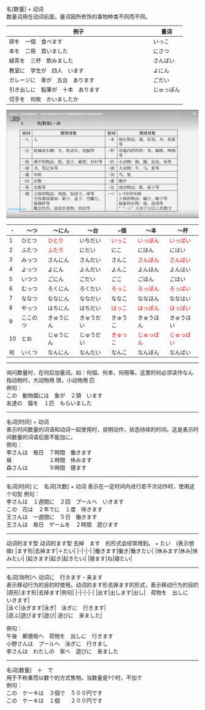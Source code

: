名[数量] + 动词  
数量词用在动词前面，量词因所修饰的事物种类不同而不同。

|例子|量词|
|-|-|
|卵を　一個　食べます                        　　　|いっこ|  
|本を　二冊　買いました　　　　　　　　　　　　　　　|にさつ|  
|緑茶を　三杯　飲みました                          |さんばい|  
|教室に　学生が　四人　います                      |よにん|
|ガレージに　車が　五台　あります                　 |ごだい|  
|引き出しに　鉛筆が　十本　あります                 |じゅっぽん|  
|切手を　何枚　かいましたか  

![量词](../images/量词.png) 

|-|～つ|～にん|～台|~個|～本|～杯|  
|-|-|-|-|-|-|-|
|1|ひとつ|<font color=#FF000 >ひとり</font>|いちだい|<font color=#FF000 >いっこ</font>|<font color=#FF000 >いっぽん</font>|<font color=#FF000 >いっぱい</font>|
|2|ふたつ|<font color=#FF000 >ふたり</font>|にだい|にこ|にほん|にはい|
|3|みっつ|さんにん|さんだい|さんこ|<font color=#FF000 >さんぼん</font>|<font color=#FF000 >さんばい</font>|
|4|よっつ|よにん|よんだい|よんこ|よんほん|よんはい|
|5|いつつ|ごにん|ごだい|ごこ|ごほん|ごはい|
|6|むっつ|ろくにん|ろくだい|<font color=#FF000 >ろっこ</font>|<font color=#FF000 >ろっぽん</font>|<font color=#FF000 >ろっぱい</font>|
|7|ななつ|ななにん|ななだい|ななこ|ななほん|ななはい|
|8|やっつ|はちにん|はちだい|<font color=#FF000 >はっこ</font>|<font color=#FF000 >はっぽん</font>|<font color=#FF000 >はっぱい</font>|
|9|ここのつ|きゅうにん|きゅうだい|きゅうこ|きゅうほん|きゅうはい|
|10|とお|じゅうにん|じゅうだい|<font color=#FF000 >きゅっこ</font>|<font color=#FF000 >じゅっぽん</font>|<font color=#FF000 >じゅっぱい</font>|
|何|いくつ|なんにん|なんだい|なんこ|なんぼん|なんばい|

---
询问数量时，在何后加量词。如：何個、何本、何冊等。这里的何必须读作なん  
指动物时，大动物用 頭，小动物用 匹  
例句：  
この　動物園には　象が　２頭　います  
友達の　猫を　１匹　もらいました  

---
名词[时间] + 动词  
表示时间数量的词语和动词一起使用时，说明动作，状态持续的时间。这是表示时间数量的词语后面不能加に。  
例句：  
李さんは　毎日　７時間　働きます  
昼　　　　　　　１時間　休みます  
森さんは　　　　９時間　寝ます  

---
名词[时间] に　名词[次数] + 动词
表示在一定时间内进行若干次动作时，使用这个句型
例句：  
李さんは　１週間に　２回　プールへ　いきます  
この　花は　２年でに　１度　咲きます  
王さんは　一週間に　５日　働きます  
王さんは　毎日　ゲームを　２時間　遊びます

---
动词的ます型
动词的ます型 去掉　ます　的形式会经常用到。 + たい　(表示想做)
|ます形|去掉ます|＋たい|
|-|-|-|
|働きます|働き|働きたい|
|休みます|休み|休みたい|
|起きます|起き|起きたい|
|寝ます|ね|寝たい|

---
名词[场所]へ  动词に　行きます・来ます  
表示移动行为的目的时使用。动词的ます形去掉ます的形式，表示移动行为的目的  
|原形|ます形|去掉ます|例句|
|-|-|-|-|
|出す|出します|出し|　荷物を　出しに　いきます|  
|泳ぐ|泳ぎます|泳ぎ|　泳ぎに　行きます|  
|遊ぶ|遊びます|遊び|  遊びに　来ました|  

例句：  
午後　郵便局へ　荷物を　出しに　行きます  
小野さんは　プールへ　泳ぎに　行きまし   
李さんは　わたしの　家へ　遊びに　来ました  

---
名词[数量]　＋　で  
用于不称重而以数个的方式售物。当数量是1个时，不加で  
例句：  
この　ケーキは　３個で　５００円です  
この　ケーキは　１個　　２００円です  

